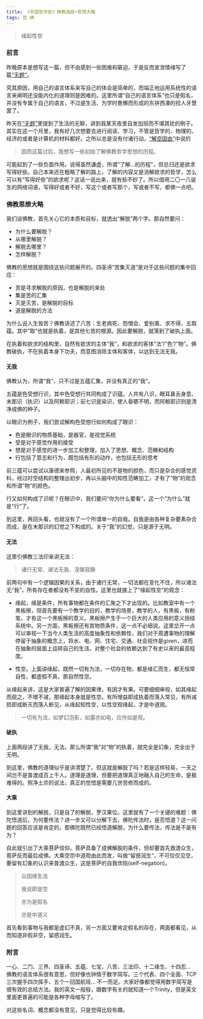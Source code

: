 ```yaml
---
title: 《中国哲学史》佛教选段•思想大略
tags: 哲 佛
---
```


> 缘起性空

<!--more-->

### 前言

昨晚原本是想写这一篇，但不由感到一些困难和窘迫，于是反而宣泄情绪写了篇[“无题”](https://alex2young.github.io/2022/03/18/%E6%97%A0%E9%A2%98.html)。

究其原因，用自己的语言体系来写自己的体会是简单的，而端正地运用系统性的语言来阐明还没能内化的道理则是困难的。这里所谓“自己的语言体系”也只是假名，并没有专属于自己的语言，不过是生活、为学时惫懒而形成的东拼西凑的拾人牙慧罢了。

昨天在[“无题”](https://alex2young.github.io/2022/03/18/%E6%97%A0%E9%A2%98.html)里提到了生活的无聊，讲到我某天夜里自发加班而不堪其扰的例子。其实在这一个月里，我有好几次想要去进行阅读、学习，不管是哲学的、物理的、经济的或者是计算机的材料都好。之所以总是没有付诸行动，[“解空因由”](https://alex2young.github.io/2022/02/21/%E8%A7%A3%E7%A9%BA%E5%9B%A0%E7%94%B1.html)中说的
> 因而这篇过后，我想写一些初始了解佛教哲学思想的历程。

可能起到了一些负面作用。说得虽然谦虚，所谓“了解...的历程”，但总归还是欲求写得好些。自己本来还在粗略了解的路上，了解的内容又是消解欲求的哲学，怎么可以有“写得好些”的欲求呢？这话一说出来，就有些不妙了。所以借用二〇一八诞生的网络词语，写得好或者不好，写这个或者写那个，写或者不写，都佛一点吧。

### 佛教思想大略

我们谈佛教，首先关心它的本质和目标，就透出“解脱”两个字。那自然要问：

- 为什么要解脱？
- 从哪里解脱？
- 解脱去哪里？
- 怎样解脱？

佛教的思想就是围绕这些问题展开的。四圣谛“苦集灭道”是对于这些问题的集中回应：

- 苦是寻求解脱的原因，也是解脱的来处
- 集是苦的汇集
- 灭是灭苦，是解脱的目标
- 道是解脱的方法

为什么说人生皆苦？佛教讲述了八苦：生老病死、怨憎会、爱别离、求不得、五取蕴。其中“取”也就是执着，是其他七苦的根源。因此要解脱，就落到了破执上面。

在执着和欲求的结构里，自然有欲求的主体“我”，和欲求的客体“法”/“色”/“物”。佛教破执，不在执着本身下功夫，而意图消除主体和客体，以达到无法无我。

#### 无我

佛教认为，所谓“我”，只不过是五蕴汇集，并没有真正的“我”。

五蕴是色受想行识，其中色受想行共同构成了识蕴。人共有八识，眼耳鼻舌身意、末那识（执识）以及阿赖耶识；前七识是染识，使人昏聩不明，而阿赖耶识则是清净成佛的种子。

以眼识为例子，我们尝试解构色受想行如何构成了眼识：

- 色是眼识的物质基础，是器官，是视觉系统
- 受是对于感觉作用的接受
- 想是对于感觉的进一步加工和整理，加入了思想、概念、范畴和结构
- 行包括了意志和行为，既包括有形的动作，也包括无形的思考

前三蕴可以尝试以康德来参照，人最初所见的不是物的颜色，而只是杂合的感觉资料，经过时空结构的整理出初步，再以头脑中的知性范畴加工，才有了“物”的观念和所谓“物”的颜色。

行又如何构成了识呢？在眼识中，我们要问“你为什么要看”，这一个“为什么”就是“行”了。

到这里，再回头看，也就没有了一个所谓单一的自我。自我是由各种复杂要素杂合而成，是在末那识的幻觉之下构成的。关于“我”的幻觉，只是源于无明。

#### 无法

这里引佛教三法印来讲无法：

> 诸行无常、诸法无我、涅槃寂静

前两句中有一个逻辑因果的关系，由于诸行无常，一切法都在变化不住，所以诸法无“我”，所有存在者都没有不变的自性。这里也就接上了“缘起性空”的观念：

- 缘起，缘是条件，所有事物都在条件的汇聚之下才出现的。比如教室中有一个黑板擦，但首先要有一个教学的目的，教学的场景，教学的人，有黑板，有粉笔，才有这一个黑板擦的意义。黑板擦产生于一个巨大的人类应用的意义扭结系统中。另一方面，黑板擦还有其物质条件，这一点不必细说。这里岔开一点可以审视一下当今人类生活的高度抽象性和依赖性，我们对于周遭事物的理解停留于抽象的概念上，将水、电、网、住宅、交通、社会视作是given，进而在抽象的层面上运转自己的生活，对整个社会的依赖达到了有史以来的最高程度。

- 性空。上面讲缘起，既然一切有为法，一切存在物，都是缘汇而生，都无恒常自性，都虚假不真，那自然性空。

从缘起来讲，这是大家普遍了解的因果律，有因才有果。可要细细审视，如其缘起而观之，不增不减，那缘起本身就是性空。有所增益即成执着而落入常见，有所减损即成断灭而落入断见，从缘起知性空，以性空观缘起，才是中道观。

> 一切有为法，如梦幻泡影，如露亦如电，应作如是观。

#### 破执

上面两段讲了无我，无法。那么所谓“我”对“物”的执着，就完全是幻象，完全出于无明。

到这里，佛教的道理似乎是讲清楚了。但这就是解脱了吗？若是这样轻易，一天之间岂不是普渡成百上千人。道理是道理，但要把道理真正地融入自己的生命，是极难得的。照净土宗的说法，真正的觉悟是需要几世苦修而成的。

#### 大乘

到这里讲到的解脱，只是自了的解脱，罗汉果位。这里就有了一个关键的难题：佛陀悟道后，为何要传法？进一步又可以分解下去，佛陀传法时，是否悟道？这一问题的回答应该是肯定的。那佛陀既然已经悟道解脱，为什么要传法，传法是不是有为？

自此就引出了大乘菩萨信仰。菩萨具备了成佛解脱的条件，但却要首先救渡众生，菩萨反而最后成佛。大乘空宗中道观由此而发，叫做“留惑润生”，不可仅仅见空，要留有幻象的认识来普渡众生，这是菩萨的自我坎陷(self-negation)。

> 众因缘生法
>
> 我说即是空
>
> 亦为是假名
>
> 亦是中道义

首先看到事物与我都是虚幻不真，另一方面又要肯定假名的存在，两面都看见，从而知道非假非空，留惑润生。

### 附言

一心、二门、三界、四圣谛、五蕴、七宝、八苦、三法印、十二缘生、十四忍... 佛教的语言体系很有意思，但好像也钟情于数字简写。三个代表、四个全面、TCP三次握手四次挥手、五个一回国航班... 不一而足。大家好像都觉得用数字简写是很有效的总结方法。我的英文一般般，跟数字有关的就知道一个Trinity，但是英文里面更普遍的可能是各种字母缩写了。

对这些名词、概念都没有意见，只是觉得比较有趣。
